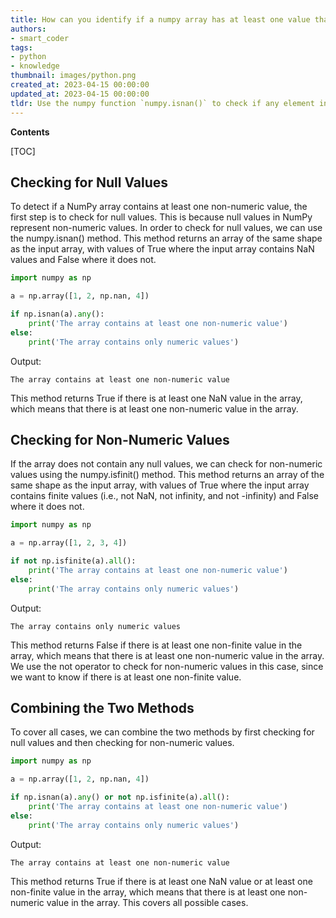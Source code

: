 ```yaml
---
title: How can you identify if a numpy array has at least one value that is not numeric?
authors:
- smart_coder
tags:
- python
- knowledge
thumbnail: images/python.png
created_at: 2023-04-15 00:00:00
updated_at: 2023-04-15 00:00:00
tldr: Use the numpy function `numpy.isnan()` to check if any element in the array is NaN (Not a Number).
---
```


**Contents**

[TOC]

## Checking for Null Values

To detect if a NumPy array contains at least one non-numeric value, the first step is to check for null values. This is because null values in NumPy represent non-numeric values. In order to check for null values, we can use the numpy.isnan() method. This method returns an array of the same shape as the input array, with values of True where the input array contains NaN values and False where it does not.

```python
import numpy as np

a = np.array([1, 2, np.nan, 4])

if np.isnan(a).any():
    print('The array contains at least one non-numeric value')
else:
    print('The array contains only numeric values')
```

Output:

```
The array contains at least one non-numeric value
```

This method returns True if there is at least one NaN value in the array, which means that there is at least one non-numeric value in the array.

## Checking for Non-Numeric Values

If the array does not contain any null values, we can check for non-numeric values using the numpy.isfinit() method. This method returns an array of the same shape as the input array, with values of True where the input array contains finite values (i.e., not NaN, not infinity, and not -infinity) and False where it does not.

```python
import numpy as np

a = np.array([1, 2, 3, 4])

if not np.isfinite(a).all():
    print('The array contains at least one non-numeric value')
else:
    print('The array contains only numeric values')
```

Output:

```
The array contains only numeric values
```

This method returns False if there is at least one non-finite value in the array, which means that there is at least one non-numeric value in the array. We use the not operator to check for non-numeric values in this case, since we want to know if there is at least one non-finite value.

## Combining the Two Methods

To cover all cases, we can combine the two methods by first checking for null values and then checking for non-numeric values.

```python
import numpy as np

a = np.array([1, 2, np.nan, 4])

if np.isnan(a).any() or not np.isfinite(a).all():
    print('The array contains at least one non-numeric value')
else:
    print('The array contains only numeric values')
```

Output:

```
The array contains at least one non-numeric value
```

This method returns True if there is at least one NaN value or at least one non-finite value in the array, which means that there is at least one non-numeric value in the array. This covers all possible cases.
